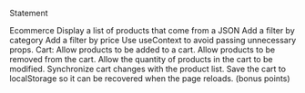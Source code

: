 Statement

Ecommerce
  Display a list of products that come from a JSON
  Add a filter by category
  Add a filter by price
  Use useContext to avoid passing unnecessary props.
Cart:
  Allow products to be added to a cart.
  Allow products to be removed from the cart.
  Allow the quantity of products in the cart to be modified.
  Synchronize cart changes with the product list.
  Save the cart to localStorage so it can be recovered when the page reloads. (bonus points)
